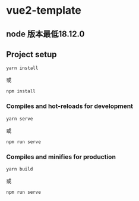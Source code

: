 # vue2-template
## node 版本最低18.12.0
## Project setup
```
yarn install
```
或
```
npm install
```

### Compiles and hot-reloads for development
```
yarn serve
```
或
```
npm run serve
```

### Compiles and minifies for production
```
yarn build
```
或
```
npm run serve
```
